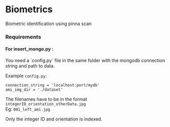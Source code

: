 # Biometrics
Biometric identification using pinna scan

<h3>Requirements</h3>
<h4>For insert_mongo.py :</h4>
You need a `config.py` file in the same folder with the mongodb connection string and path to data.

Example `config.py`:
```
connection_string = 'localhost:port/mydb'
ami_img_dir = './dataset'
```
The filenames have to be in the format `integerID_orientation_otherData.jpg`<br/>Eg: `001_left_ami.jpg`

Only the integer ID and orientation is indexed.
